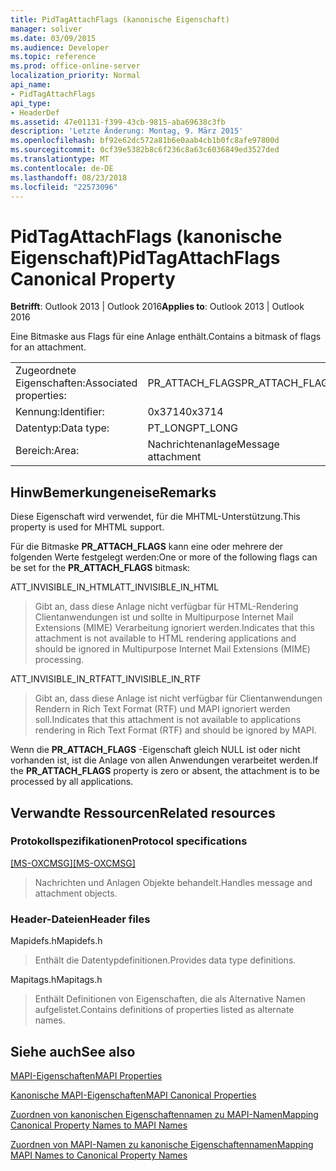 ```yaml
---
title: PidTagAttachFlags (kanonische Eigenschaft)
manager: soliver
ms.date: 03/09/2015
ms.audience: Developer
ms.topic: reference
ms.prod: office-online-server
localization_priority: Normal
api_name:
- PidTagAttachFlags
api_type:
- HeaderDef
ms.assetid: 47e01131-f399-43cb-9815-aba69638c3fb
description: 'Letzte Änderung: Montag, 9. März 2015'
ms.openlocfilehash: bf92e62dc572a81b6e0aab4cb1b0fc8afe97800d
ms.sourcegitcommit: 0cf39e5382b8c6f236c8a63c6036849ed3527ded
ms.translationtype: MT
ms.contentlocale: de-DE
ms.lasthandoff: 08/23/2018
ms.locfileid: "22573096"
---
```

# <a name="pidtagattachflags-canonical-property"></a><span data-ttu-id="03a1d-103">PidTagAttachFlags (kanonische Eigenschaft)</span><span class="sxs-lookup"><span data-stu-id="03a1d-103">PidTagAttachFlags Canonical Property</span></span>

  
  
<span data-ttu-id="03a1d-104">**Betrifft**: Outlook 2013 | Outlook 2016</span><span class="sxs-lookup"><span data-stu-id="03a1d-104">**Applies to**: Outlook 2013 | Outlook 2016</span></span> 
  
<span data-ttu-id="03a1d-105">Eine Bitmaske aus Flags für eine Anlage enthält.</span><span class="sxs-lookup"><span data-stu-id="03a1d-105">Contains a bitmask of flags for an attachment.</span></span> 
  
|||
|:-----|:-----|
|<span data-ttu-id="03a1d-106">Zugeordnete Eigenschaften:</span><span class="sxs-lookup"><span data-stu-id="03a1d-106">Associated properties:</span></span>  <br/> |<span data-ttu-id="03a1d-107">PR_ATTACH_FLAGS</span><span class="sxs-lookup"><span data-stu-id="03a1d-107">PR_ATTACH_FLAGS</span></span>  <br/> |
|<span data-ttu-id="03a1d-108">Kennung:</span><span class="sxs-lookup"><span data-stu-id="03a1d-108">Identifier:</span></span>  <br/> |<span data-ttu-id="03a1d-109">0x3714</span><span class="sxs-lookup"><span data-stu-id="03a1d-109">0x3714</span></span>  <br/> |
|<span data-ttu-id="03a1d-110">Datentyp:</span><span class="sxs-lookup"><span data-stu-id="03a1d-110">Data type:</span></span>  <br/> |<span data-ttu-id="03a1d-111">PT_LONG</span><span class="sxs-lookup"><span data-stu-id="03a1d-111">PT_LONG</span></span>  <br/> |
|<span data-ttu-id="03a1d-112">Bereich:</span><span class="sxs-lookup"><span data-stu-id="03a1d-112">Area:</span></span>  <br/> |<span data-ttu-id="03a1d-113">Nachrichtenanlage</span><span class="sxs-lookup"><span data-stu-id="03a1d-113">Message attachment</span></span>  <br/> |
   
## <a name="remarks"></a><span data-ttu-id="03a1d-114">HinwBemerkungeneise</span><span class="sxs-lookup"><span data-stu-id="03a1d-114">Remarks</span></span>

<span data-ttu-id="03a1d-115">Diese Eigenschaft wird verwendet, für die MHTML-Unterstützung.</span><span class="sxs-lookup"><span data-stu-id="03a1d-115">This property is used for MHTML support.</span></span> 
  
<span data-ttu-id="03a1d-116">Für die Bitmaske **PR_ATTACH_FLAGS** kann eine oder mehrere der folgenden Werte festgelegt werden:</span><span class="sxs-lookup"><span data-stu-id="03a1d-116">One or more of the following flags can be set for the **PR_ATTACH_FLAGS** bitmask:</span></span> 
  
<span data-ttu-id="03a1d-117">ATT_INVISIBLE_IN_HTML</span><span class="sxs-lookup"><span data-stu-id="03a1d-117">ATT_INVISIBLE_IN_HTML</span></span> 
  
> <span data-ttu-id="03a1d-118">Gibt an, dass diese Anlage nicht verfügbar für HTML-Rendering Clientanwendungen ist und sollte in Multipurpose Internet Mail Extensions (MIME) Verarbeitung ignoriert werden.</span><span class="sxs-lookup"><span data-stu-id="03a1d-118">Indicates that this attachment is not available to HTML rendering applications and should be ignored in Multipurpose Internet Mail Extensions (MIME) processing.</span></span> 
    
<span data-ttu-id="03a1d-119">ATT_INVISIBLE_IN_RTF</span><span class="sxs-lookup"><span data-stu-id="03a1d-119">ATT_INVISIBLE_IN_RTF</span></span> 
  
> <span data-ttu-id="03a1d-120">Gibt an, dass diese Anlage ist nicht verfügbar für Clientanwendungen Rendern in Rich Text Format (RTF) und MAPI ignoriert werden soll.</span><span class="sxs-lookup"><span data-stu-id="03a1d-120">Indicates that this attachment is not available to applications rendering in Rich Text Format (RTF) and should be ignored by MAPI.</span></span>
    
<span data-ttu-id="03a1d-121">Wenn die **PR_ATTACH_FLAGS** -Eigenschaft gleich NULL ist oder nicht vorhanden ist, ist die Anlage von allen Anwendungen verarbeitet werden.</span><span class="sxs-lookup"><span data-stu-id="03a1d-121">If the **PR_ATTACH_FLAGS** property is zero or absent, the attachment is to be processed by all applications.</span></span> 
  
## <a name="related-resources"></a><span data-ttu-id="03a1d-122">Verwandte Ressourcen</span><span class="sxs-lookup"><span data-stu-id="03a1d-122">Related resources</span></span>

### <a name="protocol-specifications"></a><span data-ttu-id="03a1d-123">Protokollspezifikationen</span><span class="sxs-lookup"><span data-stu-id="03a1d-123">Protocol specifications</span></span>

<span data-ttu-id="03a1d-124">[[MS-OXCMSG]](http://msdn.microsoft.com/library/7fd7ec40-deec-4c06-9493-1bc06b349682%28Office.15%29.aspx)</span><span class="sxs-lookup"><span data-stu-id="03a1d-124">[[MS-OXCMSG]](http://msdn.microsoft.com/library/7fd7ec40-deec-4c06-9493-1bc06b349682%28Office.15%29.aspx)</span></span>
  
> <span data-ttu-id="03a1d-125">Nachrichten und Anlagen Objekte behandelt.</span><span class="sxs-lookup"><span data-stu-id="03a1d-125">Handles message and attachment objects.</span></span>
    
### <a name="header-files"></a><span data-ttu-id="03a1d-126">Header-Dateien</span><span class="sxs-lookup"><span data-stu-id="03a1d-126">Header files</span></span>

<span data-ttu-id="03a1d-127">Mapidefs.h</span><span class="sxs-lookup"><span data-stu-id="03a1d-127">Mapidefs.h</span></span>
  
> <span data-ttu-id="03a1d-128">Enthält die Datentypdefinitionen.</span><span class="sxs-lookup"><span data-stu-id="03a1d-128">Provides data type definitions.</span></span>
    
<span data-ttu-id="03a1d-129">Mapitags.h</span><span class="sxs-lookup"><span data-stu-id="03a1d-129">Mapitags.h</span></span>
  
> <span data-ttu-id="03a1d-130">Enthält Definitionen von Eigenschaften, die als Alternative Namen aufgelistet.</span><span class="sxs-lookup"><span data-stu-id="03a1d-130">Contains definitions of properties listed as alternate names.</span></span>
    
## <a name="see-also"></a><span data-ttu-id="03a1d-131">Siehe auch</span><span class="sxs-lookup"><span data-stu-id="03a1d-131">See also</span></span>



[<span data-ttu-id="03a1d-132">MAPI-Eigenschaften</span><span class="sxs-lookup"><span data-stu-id="03a1d-132">MAPI Properties</span></span>](mapi-properties.md)
  
[<span data-ttu-id="03a1d-133">Kanonische MAPI-Eigenschaften</span><span class="sxs-lookup"><span data-stu-id="03a1d-133">MAPI Canonical Properties</span></span>](mapi-canonical-properties.md)
  
[<span data-ttu-id="03a1d-134">Zuordnen von kanonischen Eigenschaftennamen zu MAPI-Namen</span><span class="sxs-lookup"><span data-stu-id="03a1d-134">Mapping Canonical Property Names to MAPI Names</span></span>](mapping-canonical-property-names-to-mapi-names.md)
  
[<span data-ttu-id="03a1d-135">Zuordnen von MAPI-Namen zu kanonische Eigenschaftennamen</span><span class="sxs-lookup"><span data-stu-id="03a1d-135">Mapping MAPI Names to Canonical Property Names</span></span>](mapping-mapi-names-to-canonical-property-names.md)

